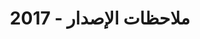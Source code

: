 ﻿---
title: ملاحظات الإصدار - 2017
type: docs
weight: 40
url: /ar/reportingservices/release-notes-2017/
---
